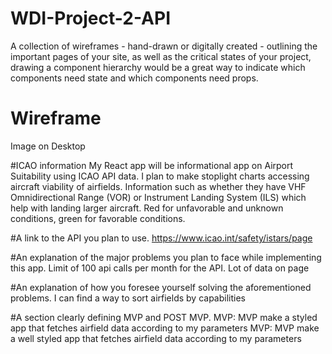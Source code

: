 # WDI-Project-2-API

A collection of wireframes - hand-drawn or digitally created - outlining the important pages of your site, as well as the critical states of your project, drawing a component hierarchy would be a great way to indicate which components need state and which components need props.

# Wireframe
Image on Desktop

#ICAO information
My React app will be informational app on Airport Suitability using ICAO API data. I plan to make stoplight charts accessing aircraft viability of airfields. Information such as whether they have VHF Omnidirectional Range (VOR) or Instrument Landing System (ILS) which help with landing larger aircraft. Red for unfavorable and unknown conditions, green for favorable conditions.  

#A link to the API you plan to use.
https://www.icao.int/safety/istars/page

#An explanation of the major problems you plan to face while implementing this app.
Limit of 100 api calls per month for the API. Lot of data on page

#An explanation of how you foresee yourself solving the aforementioned problems.
I can find a way to sort airfields by capabilities

#A section clearly defining MVP and POST MVP.
MVP: MVP make a styled app that fetches airfield data according to my parameters
MVP: MVP make a well styled app that fetches airfield data according to my parameters
